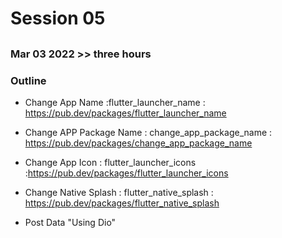  # Session 05
## 
### Mar 03 2022  >>  three hours

### Outline

* Change App Name :flutter_launcher_name
 : https://pub.dev/packages/flutter_launcher_name

* Change APP Package Name : change_app_package_name : https://pub.dev/packages/change_app_package_name

* Change App Icon : flutter_launcher_icons :https://pub.dev/packages/flutter_launcher_icons
* Change Native Splash : flutter_native_splash : https://pub.dev/packages/flutter_native_splash

* Post Data "Using Dio"